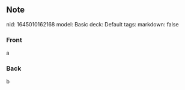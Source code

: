 ## Note
nid: 1645010162168
model: Basic
deck: Default
tags: 
markdown: false

### Front
a

### Back
b
